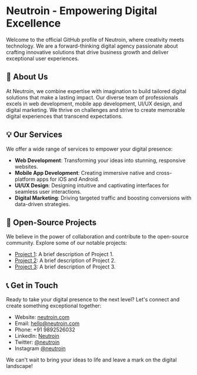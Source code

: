 
# Neutroin - Empowering Digital Excellence

Welcome to the official GitHub profile of Neutroin, where creativity meets technology. We are a forward-thinking digital agency passionate about crafting innovative solutions that drive business growth and deliver exceptional user experiences.

## 🚀 About Us

At Neutroin, we combine expertise with imagination to build tailored digital solutions that make a lasting impact. Our diverse team of professionals excels in web development, mobile app development, UI/UX design, and digital marketing. We thrive on challenges and strive to create memorable digital experiences that transcend expectations.

## 💡 Our Services

We offer a wide range of services to empower your digital presence:

- **Web Development**: Transforming your ideas into stunning, responsive websites.
- **Mobile App Development**: Creating immersive native and cross-platform apps for iOS and Android.
- **UI/UX Design**: Designing intuitive and captivating interfaces for seamless user interactions.
- **Digital Marketing**: Driving targeted traffic and boosting conversions with data-driven strategies.

## 🌟 Open-Source Projects

We believe in the power of collaboration and contribute to the open-source community. Explore some of our notable projects:

- [Project 1](https://github.com/neutroin/project1): A brief description of Project 1.
- [Project 2](https://github.com/neutroin/project2): A brief description of Project 2.
- [Project 3](https://github.com/neutroin/project3): A brief description of Project 3.

## 📞 Get in Touch

Ready to take your digital presence to the next level? Let's connect and create something exceptional together:

- Website: [neutroin.com](https://www.neutroin.com)
- Email: hello@neutroin.com
- Phone: +91 9892526032
- LinkedIn: [Neutroin](https://www.linkedin.com/company/90799459/admin/)
- Twitter: [@neutroin](https://twitter.com/neutroin)
- Instagram [@neutroin](https://www.instagram.com/neutroin.official/)

We can't wait to bring your ideas to life and leave a mark on the digital landscape!


